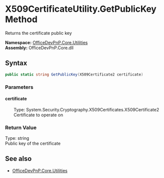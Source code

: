 # X509CertificateUtility.GetPublicKey Method  
Returns the certificate public key  

**Namespace:** [OfficeDevPnP.Core.Utilities](OfficeDevPnP.Core.Utilities.md)  
**Assembly:** OfficeDevPnP.Core.dll  
## Syntax
```C#
public static string GetPublicKey(X509Certificate2 certificate)
```
### Parameters
#### certificate  
&emsp;&emsp;Type: System.Security.Cryptography.X509Certificates.X509Certificate2  
&emsp;&emsp;Certificate to operate on  

### Return Value
Type: string  
Public key of the certificate

## See also
- [OfficeDevPnP.Core.Utilities](OfficeDevPnP.Core.Utilities.md)
